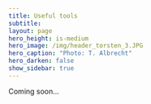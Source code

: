 ```yaml
---
title: Useful tools
subtitle: 
layout: page
hero_height: is-medium
hero_image: /img/header_torsten_3.JPG
hero_caption: "Photo: T. Albrecht"
hero_darken: false
show_sidebar: true
---
```


Coming soon...